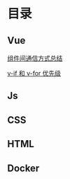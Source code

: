 # 目录

## Vue

[组件间通信方式总结](./vue/index.md)

[v-if 和 v-for 优先级](./vue/v-for.md)

## Js
## CSS
## HTML
## Docker